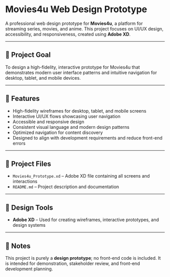 # Movies4u Web Design Prototype

A professional web design prototype for **Movies4u**, a platform for streaming series, movies, and anime. This project focuses on UI/UX design, accessibility, and responsiveness, created using **Adobe XD**.

---

## 🎯 Project Goal

To design a high-fidelity, interactive prototype for Movies4u that demonstrates modern user interface patterns and intuitive navigation for desktop, tablet, and mobile devices.

---

## 📌 Features

- High-fidelity wireframes for desktop, tablet, and mobile screens  
- Interactive UI/UX flows showcasing user navigation  
- Accessible and responsive design  
- Consistent visual language and modern design patterns  
- Optimized navigation for content discovery  
- Designed to align with development requirements and reduce front-end errors  

---

## 📂 Project Files

- `Movies4u_Prototype.xd` – Adobe XD file containing all screens and interactions  
- `README.md` – Project description and documentation  

---

## 🎨 Design Tools

- **Adobe XD** – Used for creating wireframes, interactive prototypes, and design systems  

---

## 📝 Notes

This project is purely a **design prototype**; no front-end code is included. It is intended for demonstration, stakeholder review, and front-end development planning.
